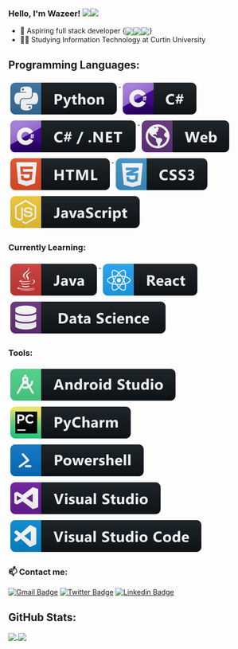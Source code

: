 ### Hello, I'm Wazeer! <img src="https://media.giphy.com/media/hvRJCLFzcasrR4ia7z/giphy.gif" width="30px"><img src="https://media.giphy.com/media/KzJkzjggfGN5Py6nkT/giphy.gif" width="30px"> 


- 🔭 Aspiring full stack developer {<img align="center" src="https://media.giphy.com/media/wboL3kaEe59AOitkjs/giphy.gif" width="95px"><img align="center" src="https://media.giphy.com/media/nDeSg6tlNExLwy6fSZ/giphy.gif" width="95px"><img align="center" src="https://media.giphy.com/media/KBzfmrbqwmBe63G3QM/giphy.gif" width="95px">}
- :man_student: Studying Information Technology at Curtin University

## Programming Languages:

  <a href="#">
    <img src="https://github.com/MikeCodesDotNET/ColoredBadges/blob/master/svg/dev/languages/python.svg" alt="python" style="vertical-align:top; margin:6px 4px">
  </a>  

  <a href="#">
    <img src="https://github.com/MikeCodesDotNET/ColoredBadges/blob/master/svg/dev/languages/csharp.svg" alt="csharp" style="vertical-align:top; margin:6px 4px">
  </a>  

   <a href="#">
    <img src="https://github.com/MikeCodesDotNET/ColoredBadges/blob/master/svg/dev/languages/csharp_dotnet.svg" alt="csharp_dotnet" style="vertical-align:top; margin:6px 4px">
  </a>  
  
   <a href="#">
    <img src="https://github.com/MikeCodesDotNET/ColoredBadges/blob/master/svg/dev/misc/web.svg" alt="web" style="vertical-align:top; margin:6px 4px">
  </a>  

  
   <a href="#">
    <img src="https://github.com/MikeCodesDotNET/ColoredBadges/blob/master/svg/dev/languages/html.svg" alt="html" style="vertical-align:top; margin:6px 4px">
  </a>  
  
   <a href="#">
    <img src="https://github.com/MikeCodesDotNET/ColoredBadges/blob/master/svg/dev/languages/css3.svg" alt="css3" style="vertical-align:top; margin:6px 4px">
  </a>  
  
  <a href="#">
    <img src="https://github.com/MikeCodesDotNET/ColoredBadges/blob/master/svg/dev/languages/js.svg" alt="js" style="vertical-align:top; margin:6px 4px">
  </a> 

### Currently Learning:

  <a href="#">
    <img src="https://github.com/MikeCodesDotNET/ColoredBadges/blob/master/svg/dev/languages/java.svg" alt="java" style="vertical-align:top; margin:6px 4px">
  </a>  
  
   <a href="#">
    <img src="https://github.com/MikeCodesDotNET/ColoredBadges/blob/master/svg/dev/frameworks/react.svg" alt="react" style="vertical-align:top; margin:6px 4px">
  </a>  
  
   <a href="#">
    <img src="https://github.com/MikeCodesDotNET/ColoredBadges/blob/master/svg/dev/misc/datascience.svg" alt="datascience" style="vertical-align:top; margin:6px 4px">
  </a>  
  
### Tools:

  <a href="#">
    <img src="https://github.com/MikeCodesDotNET/ColoredBadges/blob/master/svg/dev/tools/android_studio.svg" alt="android_studio" style="vertical-align:top; margin:6px 4px">
  </a> 
  
  <a href="#">
    <img src="https://github.com/MikeCodesDotNET/ColoredBadges/blob/master/svg/dev/tools/jetbrains_pycharm.svg" alt="jetbrains_pycharm" style="vertical-align:top; margin:6px 4px">
  </a> 
  
  <a href="#">
    <img src="https://github.com/MikeCodesDotNET/ColoredBadges/blob/master/svg/dev/tools/powershell.svg" alt="powershell" style="vertical-align:top; margin:6px 4px">
  </a> 

  <a href="#">
    <img src="https://github.com/MikeCodesDotNET/ColoredBadges/blob/master/svg/dev/tools/visualstudio.svg" alt="visualstudio" style="vertical-align:top; margin:6px 4px">
  </a> 
  
  <a href="#">
    <img src="https://github.com/MikeCodesDotNET/ColoredBadges/blob/master/svg/dev/tools/visualstudio_code.svg" alt="visualstudio_code" style="vertical-align:top; margin:6px 4px">
  </a> 

  

### 📫 Contact me:

[![Gmail Badge](https://img.shields.io/badge/-wchadun@gmail.com-c14438?style=flat-square&logo=Gmail&logoColor=white&link=mailto:wchadun@gmail.com)](mailto:wchadun@gmail.com)
[![Twitter Badge](https://img.shields.io/badge/-@waseryer-1ca0f1?style=flat-square&labelColor=1ca0f1&logo=twitter&logoColor=white&link=https://twitter.com/waseryer)](https://twitter.com/waseryer) 
[![Linkedin Badge](https://img.shields.io/badge/-wazeerchadun-blue?style=flat-square&logo=Linkedin&logoColor=white&link=https://https://www.linkedin.com/in/wazeerchadun//)](https://www.linkedin.com/in/wazeerchadun//) 

## GitHub Stats:

<a href="https://github.com/anuraghazra/github-readme-stats">
  <img align="center" src="https://github-readme-stats.anuraghazra1.vercel.app/api/top-langs/?username=c9Dubz&layout=compact&theme=radical" />
  
  <a href="#">
    <img align="center" src="https://media.giphy.com/media/cUAGuLiEcTBwRfkAQq/giphy.gif" width="220px">
  </a> 
  
</a>
